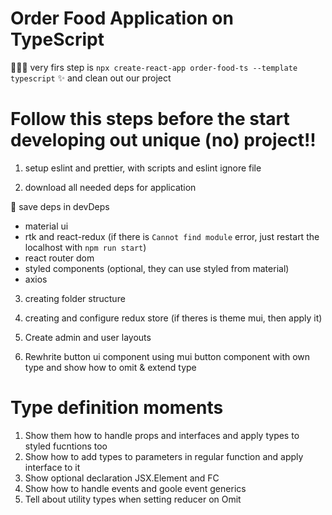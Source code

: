 # Order Food Application on TypeScript

💁🏻‍♂️ very firs step is `npx create-react-app order-food-ts --template typescript`
✨ and clean out our project

# Follow this steps before the start developing out unique (no) project!!

1. setup eslint and prettier, with scripts and eslint ignore file

2. download all needed deps for application

📌 save deps in devDeps

- material ui 
- rtk and react-redux
  (if there is `Cannot find module` error, just restart the localhost with `npm run start`)
- react router dom
- styled components (optional, they can use styled from material)
- axios

3. creating folder structure

4. creating and configure redux store (if theres is theme mui, then apply it)

5. Create admin and user layouts
6. Rewhrite button ui component using mui button component with own type and show how to omit & extend type

# Type definition moments

1. Show them how to handle props and interfaces and apply types to styled fucntions too
2. Show how to add types to parameters in regular function and apply interface to it
3. Show optional declaration JSX.Element and FC
4. Show how to handle events and goole event generics
5. Tell about utility types when setting reducer on Omit
